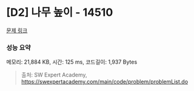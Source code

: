 # [D2] 나무 높이 - 14510 

[문제 링크](https://swexpertacademy.com/main/code/problem/problemDetail.do?contestProbId=AYFofW8qpXYDFAR4) 

### 성능 요약

메모리: 21,884 KB, 시간: 125 ms, 코드길이: 1,937 Bytes



> 출처: SW Expert Academy, https://swexpertacademy.com/main/code/problem/problemList.do